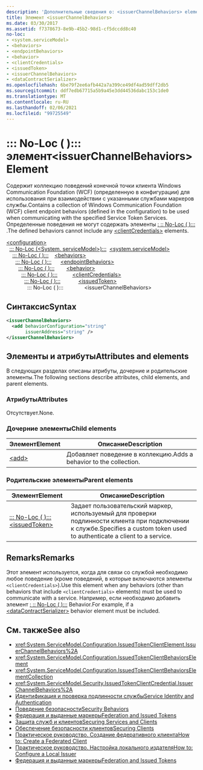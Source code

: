 ```yaml
---
description: 'Дополнительные сведения о: <issuerChannelBehaviors> element'
title: Элемент <issuerChannelBehaviors>
ms.date: 03/30/2017
ms.assetid: f7378673-8e9b-45b2-98d1-cf5dccdd8c40
no-loc:
- <system.serviceModel>
- <behaviors>
- <endpointBehaviors>
- <behavior>
- <clientCredentials>
- <issuedToken>
- <issuerChannelBehaviors>
- <dataContractSerializer>
ms.openlocfilehash: 6be79f2ee6afb442a7a399ce49df4ad59dff2db5
ms.sourcegitcommit: ddf7edb67715a5b9a45e3dd44536dabc153c1de0
ms.translationtype: MT
ms.contentlocale: ru-RU
ms.lasthandoff: 02/06/2021
ms.locfileid: "99725549"
---
```

# <a name="issuerchannelbehaviors-element"></a><span data-ttu-id="f5f26-103">\::: No-Loc ( <issuerChannelBehaviors> )::: элемент</span><span class="sxs-lookup"><span data-stu-id="f5f26-103">\<issuerChannelBehaviors> Element</span></span>

<span data-ttu-id="f5f26-104">Содержит коллекцию поведений конечной точки клиента Windows Communication Foundation (WCF) (определенную в конфигурации) для использования при взаимодействии с указанными службами маркеров службы.</span><span class="sxs-lookup"><span data-stu-id="f5f26-104">Contains a collection of Windows Communication Foundation (WCF) client endpoint behaviors (defined in the configuration) to be used when communicating with the specified Service Token Services.</span></span> <span data-ttu-id="f5f26-105">Определенные поведения не могут содержать элементы [ \: :: No-Loc ( <clientCredentials> ):::](clientcredentials.md) .</span><span class="sxs-lookup"><span data-stu-id="f5f26-105">The defined behaviors cannot include any [\<clientCredentials>](clientcredentials.md) elements.</span></span>

[\<configuration>](../configuration-element.md)\
<span data-ttu-id="f5f26-106">&nbsp;&nbsp;[\::: No-Loc (<System. serviceModel>):::](system-servicemodel.md)</span><span class="sxs-lookup"><span data-stu-id="f5f26-106">&nbsp;&nbsp;[\<system.serviceModel>](system-servicemodel.md)</span></span>\
<span data-ttu-id="f5f26-107">&nbsp;&nbsp;&nbsp;&nbsp;[\::: No-Loc ( <behaviors> ):::](behaviors.md)</span><span class="sxs-lookup"><span data-stu-id="f5f26-107">&nbsp;&nbsp;&nbsp;&nbsp;[\<behaviors>](behaviors.md)</span></span>\
<span data-ttu-id="f5f26-108">&nbsp;&nbsp;&nbsp;&nbsp;&nbsp;&nbsp;[\::: No-Loc ( <endpointBehaviors> ):::](endpointbehaviors.md)</span><span class="sxs-lookup"><span data-stu-id="f5f26-108">&nbsp;&nbsp;&nbsp;&nbsp;&nbsp;&nbsp;[\<endpointBehaviors>](endpointbehaviors.md)</span></span>\
<span data-ttu-id="f5f26-109">&nbsp;&nbsp;&nbsp;&nbsp;&nbsp;&nbsp;&nbsp;&nbsp;[\::: No-Loc ( <behavior> ):::](behavior-of-endpointbehaviors.md)</span><span class="sxs-lookup"><span data-stu-id="f5f26-109">&nbsp;&nbsp;&nbsp;&nbsp;&nbsp;&nbsp;&nbsp;&nbsp;[\<behavior>](behavior-of-endpointbehaviors.md)</span></span>\
<span data-ttu-id="f5f26-110">&nbsp;&nbsp;&nbsp;&nbsp;&nbsp;&nbsp;&nbsp;&nbsp;&nbsp;&nbsp;[\::: No-Loc ( <clientCredentials> ):::](clientcredentials.md)</span><span class="sxs-lookup"><span data-stu-id="f5f26-110">&nbsp;&nbsp;&nbsp;&nbsp;&nbsp;&nbsp;&nbsp;&nbsp;&nbsp;&nbsp;[\<clientCredentials>](clientcredentials.md)</span></span>\
<span data-ttu-id="f5f26-111">&nbsp;&nbsp;&nbsp;&nbsp;&nbsp;&nbsp;&nbsp;&nbsp;&nbsp;&nbsp;&nbsp;&nbsp;[\::: No-Loc ( <issuedToken> ):::](issuedtoken.md)</span><span class="sxs-lookup"><span data-stu-id="f5f26-111">&nbsp;&nbsp;&nbsp;&nbsp;&nbsp;&nbsp;&nbsp;&nbsp;&nbsp;&nbsp;&nbsp;&nbsp;[\<issuedToken>](issuedtoken.md)</span></span>\
<span data-ttu-id="f5f26-112">&nbsp;&nbsp;&nbsp;&nbsp;&nbsp;&nbsp;&nbsp;&nbsp;&nbsp;&nbsp;&nbsp;&nbsp;&nbsp;&nbsp;\::: No-Loc ( <issuerChannelBehaviors> ):::</span><span class="sxs-lookup"><span data-stu-id="f5f26-112">&nbsp;&nbsp;&nbsp;&nbsp;&nbsp;&nbsp;&nbsp;&nbsp;&nbsp;&nbsp;&nbsp;&nbsp;&nbsp;&nbsp;\<issuerChannelBehaviors></span></span>

## <a name="syntax"></a><span data-ttu-id="f5f26-113">Синтаксис</span><span class="sxs-lookup"><span data-stu-id="f5f26-113">Syntax</span></span>

```xml
<issuerChannelBehaviors>
  <add behaviorConfiguration="string"
       issuerAddress="string" />
</issuerChannelBehaviors>
```

## <a name="attributes-and-elements"></a><span data-ttu-id="f5f26-114">Элементы и атрибуты</span><span class="sxs-lookup"><span data-stu-id="f5f26-114">Attributes and elements</span></span>

<span data-ttu-id="f5f26-115">В следующих разделах описаны атрибуты, дочерние и родительские элементы.</span><span class="sxs-lookup"><span data-stu-id="f5f26-115">The following sections describe attributes, child elements, and parent elements.</span></span>

### <a name="attributes"></a><span data-ttu-id="f5f26-116">Атрибуты</span><span class="sxs-lookup"><span data-stu-id="f5f26-116">Attributes</span></span>

<span data-ttu-id="f5f26-117">Отсутствует.</span><span class="sxs-lookup"><span data-stu-id="f5f26-117">None.</span></span>

### <a name="child-elements"></a><span data-ttu-id="f5f26-118">Дочерние элементы</span><span class="sxs-lookup"><span data-stu-id="f5f26-118">Child elements</span></span>

|<span data-ttu-id="f5f26-119">Элемент</span><span class="sxs-lookup"><span data-stu-id="f5f26-119">Element</span></span>|<span data-ttu-id="f5f26-120">Описание</span><span class="sxs-lookup"><span data-stu-id="f5f26-120">Description</span></span>|
|-------------|-----------------|
|[\<add>](add-of-issuerchannelbehaviors.md)|<span data-ttu-id="f5f26-121">Добавляет поведение в коллекцию.</span><span class="sxs-lookup"><span data-stu-id="f5f26-121">Adds a behavior to the collection.</span></span>|

### <a name="parent-elements"></a><span data-ttu-id="f5f26-122">Родительские элементы</span><span class="sxs-lookup"><span data-stu-id="f5f26-122">Parent elements</span></span>

|<span data-ttu-id="f5f26-123">Элемент</span><span class="sxs-lookup"><span data-stu-id="f5f26-123">Element</span></span>|<span data-ttu-id="f5f26-124">Описание</span><span class="sxs-lookup"><span data-stu-id="f5f26-124">Description</span></span>|
|-------------|-----------------|
|[<span data-ttu-id="f5f26-125">\::: No-Loc ( <issuedToken> ):::</span><span class="sxs-lookup"><span data-stu-id="f5f26-125">\<issuedToken></span></span>](issuedtoken.md)|<span data-ttu-id="f5f26-126">Задает пользовательский маркер, используемый для проверки подлинности клиента при подключении к службе.</span><span class="sxs-lookup"><span data-stu-id="f5f26-126">Specifies a custom token used to authenticate a client to a service.</span></span>|

## <a name="remarks"></a><span data-ttu-id="f5f26-127">Remarks</span><span class="sxs-lookup"><span data-stu-id="f5f26-127">Remarks</span></span>

<span data-ttu-id="f5f26-128">Этот элемент используется, когда для связи со службой необходимо любое поведение (кроме поведений, в которые включаются элементы `<clientCredentials>`).</span><span class="sxs-lookup"><span data-stu-id="f5f26-128">Use this element when any behaviors (other than behaviors that include `<clientCredentials>` elements) must be used to communicate with a service.</span></span> <span data-ttu-id="f5f26-129">Например, если необходимо добавить элемент [ \: :: No-Loc ( <dataContractSerializer> ):::](datacontractserializer-element.md) Behavior.</span><span class="sxs-lookup"><span data-stu-id="f5f26-129">For example, if a [\<dataContractSerializer>](datacontractserializer-element.md) behavior element must be included.</span></span>

## <a name="see-also"></a><span data-ttu-id="f5f26-130">См. также</span><span class="sxs-lookup"><span data-stu-id="f5f26-130">See also</span></span>

- <xref:System.ServiceModel.Configuration.IssuedTokenClientElement.IssuerChannelBehaviors%2A>
- <xref:System.ServiceModel.Configuration.IssuedTokenClientBehaviorsElement>
- <xref:System.ServiceModel.Configuration.IssuedTokenClientBehaviorsElementCollection>
- <xref:System.ServiceModel.Security.IssuedTokenClientCredential.IssuerChannelBehaviors%2A>
- [<span data-ttu-id="f5f26-131">Идентификация и проверка подлинности службы</span><span class="sxs-lookup"><span data-stu-id="f5f26-131">Service Identity and Authentication</span></span>](../../../wcf/feature-details/service-identity-and-authentication.md)
- [<span data-ttu-id="f5f26-132">Поведение безопасности</span><span class="sxs-lookup"><span data-stu-id="f5f26-132">Security Behaviors</span></span>](../../../wcf/feature-details/security-behaviors-in-wcf.md)
- [<span data-ttu-id="f5f26-133">Федерация и выданные маркеры</span><span class="sxs-lookup"><span data-stu-id="f5f26-133">Federation and Issued Tokens</span></span>](../../../wcf/feature-details/federation-and-issued-tokens.md)
- [<span data-ttu-id="f5f26-134">Защита служб и клиентов</span><span class="sxs-lookup"><span data-stu-id="f5f26-134">Securing Services and Clients</span></span>](../../../wcf/feature-details/securing-services-and-clients.md)
- [<span data-ttu-id="f5f26-135">Обеспечение безопасности клиентов</span><span class="sxs-lookup"><span data-stu-id="f5f26-135">Securing Clients</span></span>](../../../wcf/securing-clients.md)
- [<span data-ttu-id="f5f26-136">Практическое руководство. Создание федеративного клиента</span><span class="sxs-lookup"><span data-stu-id="f5f26-136">How to: Create a Federated Client</span></span>](../../../wcf/feature-details/how-to-create-a-federated-client.md)
- [<span data-ttu-id="f5f26-137">Практическое руководство. Настройка локального издателя</span><span class="sxs-lookup"><span data-stu-id="f5f26-137">How to: Configure a Local Issuer</span></span>](../../../wcf/feature-details/how-to-configure-a-local-issuer.md)
- [<span data-ttu-id="f5f26-138">Федерация и выданные маркеры</span><span class="sxs-lookup"><span data-stu-id="f5f26-138">Federation and Issued Tokens</span></span>](../../../wcf/feature-details/federation-and-issued-tokens.md)

